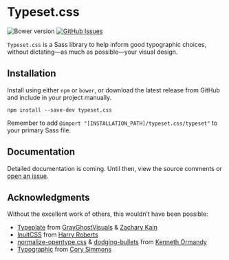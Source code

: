 # Typeset.css

![Bower version](https://img.shields.io/bower/v/typeset.css.svg?style=flat-square)
[![GitHub Issues](https://img.shields.io/github/issues/stormwarning/typeset.css.svg?style=flat-square)](https://github.com/stormwarning/typeset.css/issues)

`Typeset.css` is a Sass library to help inform good typographic choices, without dictating—as much as possible—your visual design.

## Installation
Install using either `npm` or `bower`, or download the latest release from GitHub and include in your project manually.

```shell
npm install --save-dev typeset.css
```

Remember to add `@import "[INSTALLATION_PATH]/typeset.css/typeset"` to your primary Sass file.

## Documentation

Detailed documentation is coming. Until then, view the source comments or [open an issue][ghissues].

[ghissues]: https://github.com/stormwarning/typeset.css/issues

## Acknowledgments
Without the excellent work of others, this wouldn’t have been possible:
- [Typeplate][typeplate] from [GrayGhostVisuals][ggv] & [Zachary Kain][zakkain]
- [InuitCSS][inuit] from [Harry Roberts][cssw]
- [normalize-opentype.css][normo] & [dodging-bullets][bullets] from [Kenneth Ormandy][kormandy]
- [Typographic][typographic] from [Cory Simmons][corysimmons]

[typeplate]: http://typeplate.com/
[ggv]: https://github.com/grayghostvisuals
[zakkain]: https://github.com/zakkain
[inuit]: https://github.com/inuitcss
[cssw]: https://github.com/csswizardry
[normo]: https://github.com/kennethormandy/normalize-opentype.css
[bullets]: https://github.com/kennethormandy/dodging-bullets
[kormandy]: https://github.com/kennethormandy
[typographic]: https://github.com/corysimmons/typographic
[corysimmons]: https://github.com/corysimmons
